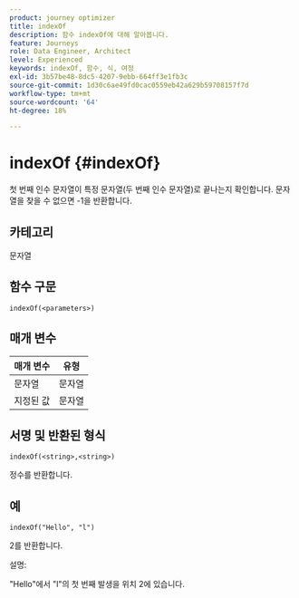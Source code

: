 ```yaml
---
product: journey optimizer
title: indexOf
description: 함수 indexOf에 대해 알아봅니다.
feature: Journeys
role: Data Engineer, Architect
level: Experienced
keywords: indexOf, 함수, 식, 여정
exl-id: 3b57be48-8dc5-4207-9ebb-664ff3e1fb3c
source-git-commit: 1d30c6ae49fd0cac0559eb42a629b59708157f7d
workflow-type: tm+mt
source-wordcount: '64'
ht-degree: 18%

---
```


# indexOf {#indexOf}

첫 번째 인수 문자열이 특정 문자열(두 번째 인수 문자열)로 끝나는지 확인합니다. 문자열을 찾을 수 없으면 -1을 반환합니다.

## 카테고리

문자열

## 함수 구문

`indexOf(<parameters>)`

## 매개 변수

| 매개 변수 | 유형 |
|-----------|------------------|
| 문자열 | 문자열 |
| 지정된 값 | 문자열 |

## 서명 및 반환된 형식

`indexOf(<string>,<string>)`

정수를 반환합니다.

## 예

`indexOf("Hello", "l")`

2를 반환합니다.

설명:

&quot;Hello&quot;에서 &quot;l&quot;의 첫 번째 발생을 위치 2에 있습니다.
